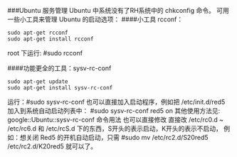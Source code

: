 ###Ubuntu 服务管理
Ubuntu 中系统没有了RH系统中的 chkconfig 命令。
可用一些小工具来管理 Ubuntu 的启动选项：
####小工具 rcconf：

	sudo apt-get rcconf
	sudo apt-get install rcconf
	
root 下运行: #sudo rcconf

####功能更全的工具：sysv-rc-conf

	sudo apt-get update
	sudo apt-get install sysv-rc-conf
	
运行：#sudo sysv-rc-conf
也可以直接加入启动程序，例如把 /etc/init.d/red5 加入到系统自动启动列表中：
#sudo sysv-rc-conf red5 on
其他使用方法见: google::Ubuntu::sysv-rc-conf 命令用法
也可以直接修改
直接改 /etc/rc0.d ~ /etc/rc6.d 和 /etc/rcS.d 下的东西，S开头的表示启动，K开头的表示不启动，
例如：想关闭 Red5 的开机自动启动，只需 #sudo mv /etc/rc2.d/S20red5 /etc/rc2.d/K20red5 就可以了。
